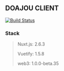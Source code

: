 ## DOAJOU CLIENT

[![Build Status](https://travis-ci.org/paldal-valley/client.svg?branch=master)](https://travis-ci.org/paldal-valley/client)



### Stack

> Nuxt.js: 2.6.3
>
> Vuetify: 1.5.8
>
> web3: 1.0.0-beta.35

